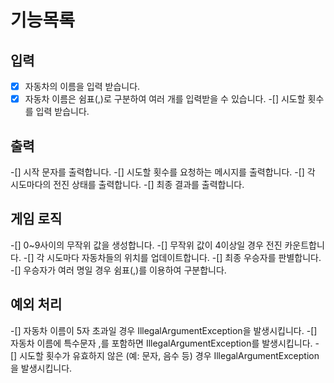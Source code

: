 # 기능목록

## 입력
-[x] 자동차의 이름을 입력 받습니다.
-[x] 자동차 이름은 쉼표(,)로 구분하여 여러 개를 입력받을 수 있습니다.
-[] 시도할 횟수를 입력 받습니다.

## 출력
-[] 시작 문자를 출력합니다.
-[] 시도할 횟수를 요청하는 메시지를 출력합니다.
-[] 각 시도마다의 전진 상태를 출력합니다.
-[] 최종 결과를 출력합니다.

## 게임 로직
-[] 0~9사이의 무작위 값을 생성합니다.
-[] 무작위 값이 4이상일 경우 전진 카운트합니다.
-[] 각 시도마다 자동차들의 위치를 업데이트합니다.
-[] 최종 우승자를 판별합니다.
-[] 우승자가 여러 명일 경우 쉼표(,)를 이용하여 구분합니다.

## 예외 처리
-[] 자동차 이름이 5자 초과일 경우 IllegalArgumentException을 발생시킵니다.
-[] 자동차 이름에 특수문자 ,를 포함하면 IllegalArgumentException를 발생시킵니다.
-[] 시도할 횟수가 유효하지 않은 (예: 문자, 음수 등) 경우 IllegalArgumentException을 발생시킵니다.